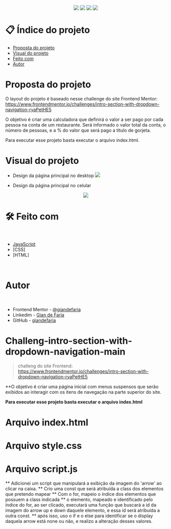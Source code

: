 <p align="center">
  <image
  src="https://img.shields.io/github/languages/count/giandefaria/tip-calculator-app-main"
  />
  <image
  src="https://img.shields.io/github/languages/top/giandefaria/tip-calculator-app-main"
  />
  <image
  src="https://img.shields.io/github/last-commit/giandefaria/tip-calculator-app-main"
  />
  <image
  src="https://img.shields.io/github/watchers/giandefaria/tip-calculator-app-main"
  />
</p>

# 📋 Índice do projeto


- [Proposta do projeto](#id01)
- [Visual do projeto](#id04)
- [Feito com](#id05)
- [Autor](#id07)

# Proposta do projeto <a name="id01"></a>

O layout do projeto é baseado nesse challenge do site Frontend Mentor: https://www.frontendmentor.io/challenges/intro-section-with-dropdown-navigation-ryaPetHE5


O objetivo é criar uma calculadora que definirá o valor a ser pago por cada pessoa na conta de um restaurante. Será informado o valor total da conta, o número de pessoas, e a % do valor que será pago a título de gorjeta.

Para executar esse projeto basta executar o arquivo index.html.


# Visual do projeto <a name="id04"></a>

<p align="center">

* Design da página principal no desktop
<image
src="./images/desktop-view.png"
/>

</p>

<p align="center">

* Design da página principal no celular
<div align="center">
  <image
  src="./images/mobile-view.png"
  />
</div>

</p>

# 🛠 Feito com <a name="id05"></a>

<br />

- [JavaScript](https://www.ecma-international.org/publications-and-standards/standards/ecma-262/)
- [CSS]
- [HTML]

<br />


# Autor <a name="id07"></a>

<br />

- Frontend Mentor - [@giandefaria](https://www.frontendmentor.io/profile/giandefaria)
- Linkedim - [Gian de Faria](www.linkedin.com/in/gianfaria)
- GitHub - [giandefaria](https://github.com/giandefaria)




# Challeng-intro-section-with-dropdown-navigation-main

> challeng do site Frontend: https://www.frontendmentor.io/challenges/intro-section-with-dropdown-navigation-ryaPetHE5

**O objetivo é criar uma página inicial com menus suspensos que serão exibidos ao interagir com os itens de navegação na parte superior do site. 

**Para executar esse projeto basta executar o arquivo index.html**

# Arquivo index.html


# Arquivo style.css

# Arquivo script.js
** Adicionei um script que manipulará a exibição da imagem do 'arrow' ao clicar na caixa.
** Crio uma const que será atribuída a class dos elementos que pretendo mapear
** Com o for, mapeio o índice dos elementos que possuem a class indicada
** o elemento, mapeado e identificado pelo índice do for, ao ser clicado, executará uma função que buscará a id da imagem do arrow up e down daquele elemento, e essa id será atribuída a outra const.
** após isso, uso o if e o else para identificar se o display daquela arrow está none ou não, e realizo a alteração desses valores.
